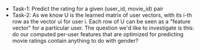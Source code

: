 * Task-1: Predict the rating for a given (user_id, movie_id) pair
* Task-2: As we know U is the learned matrix of user vectors, with its i-th row as the vector ui for user i. Each row of U can be seen as a "feature vector" for a particular user.
The question we'd like to investigate is this: do our computed per-user features that are optimized for predicting movie ratings contain anything to do with gender?
